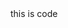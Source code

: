 <docs-code >
this is code
</docs-code>

<docs-code path="docs/markdown/test/docs-code/example-with-eslint-comment.ts" />
<docs-code path="docs/markdown/test/docs-code/example-with-region.ts" />


<docs-code path="docs/markdown/test/docs-code/new-code.ts"
           diff="docs/markdown/test/docs-code/old-code.ts" />
